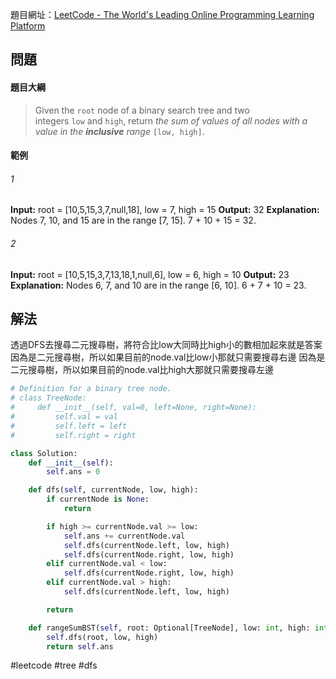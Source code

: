 題目網址：[LeetCode - The World's Leading Online Programming Learning Platform](https://leetcode.com/problems/range-sum-of-bst/submissions/)

## 問題

#### 題目大綱

>Given the `root` node of a binary search tree and two integers `low` and `high`, return _the sum of values of all nodes with a value in the **inclusive** range_ `[low, high]`.
#### 範例

###### 1
**Input:** root = [10,5,15,3,7,null,18], low = 7, high = 15
**Output:** 32
**Explanation:** Nodes 7, 10, and 15 are in the range [7, 15]. 7 + 10 + 15 = 32.

###### 2
**Input:** root = [10,5,15,3,7,13,18,1,null,6], low = 6, high = 10
**Output:** 23
**Explanation:** Nodes 6, 7, and 10 are in the range [6, 10]. 6 + 7 + 10 = 23.


## 解法

透過DFS去搜尋二元搜尋樹，將符合比low大同時比high小的數相加起來就是答案
因為是二元搜尋樹，所以如果目前的node.val比low小那就只需要搜尋右邊
因為是二元搜尋樹，所以如果目前的node.val比high大那就只需要搜尋左邊

```python
# Definition for a binary tree node.
# class TreeNode:
#     def __init__(self, val=0, left=None, right=None):
#         self.val = val
#         self.left = left
#         self.right = right

class Solution:
    def __init__(self):
        self.ans = 0

    def dfs(self, currentNode, low, high):
        if currentNode is None:
            return

        if high >= currentNode.val >= low:
            self.ans += currentNode.val
            self.dfs(currentNode.left, low, high)
            self.dfs(currentNode.right, low, high)
        elif currentNode.val < low:
            self.dfs(currentNode.right, low, high)
        elif currentNode.val > high:
            self.dfs(currentNode.left, low, high)

        return

    def rangeSumBST(self, root: Optional[TreeNode], low: int, high: int) -> int:
        self.dfs(root, low, high)
        return self.ans
```

#leetcode #tree #dfs 